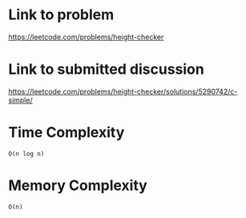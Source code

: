 # Link to problem
https://leetcode.com/problems/height-checker

# Link to submitted discussion
https://leetcode.com/problems/height-checker/solutions/5290742/c-simple/

# Time Complexity
`O(n log n)`

# Memory Complexity
`O(n)`
